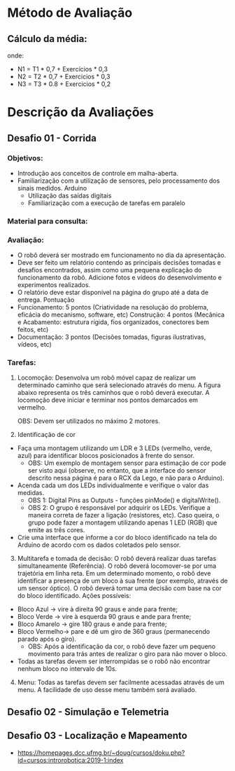 # Método de Avaliação

## Cálculo da média:

onde:
- N1 = T1 * 0,7 + Exercícios * 0,3
- N2 = T2 * 0,7 + Exercicios * 0,3
- N3 = T3 * 0.8 + Exercicios * 0,2

# Descrição da Avaliações

## Desafio 01 - Corrida

### Objetivos:

* Introdução aos conceitos de controle em malha-aberta.
* Familiarização com a utilização de sensores, pelo processamento dos sinais medidos.
Arduino
    * Utilização das saídas digitais
    * Familiarização com a execução de tarefas em paralelo

### Material para consulta:

### Avaliação:
* O robô deverá ser mostrado em funcionamento no dia da apresentação.
* Deve ser feito um relatório contendo as principais decisões tomadas e desafios encontrados, assim como uma pequena explicação do funcionamento da robô. Adicione fotos e vídeos do desenvolvimento e experimentos realizados.
* O relatório deve estar disponível na página do grupo até a data de entrega.
Pontuação
* Funcionamento: 5 pontos (Criatividade na resolução do problema, eficácia do mecanismo, software, etc)
Construção: 4 pontos (Mecânica e Acabamento: estrutura rígida, fios organizados, conectores bem feitos, etc)
* Documentação: 3 pontos (Decisões tomadas, figuras ilustrativas, vídeos, etc)


### Tarefas:
1. Locomoção: Desenvolva um robô móvel capaz de realizar um determinado caminho que será selecionado através do menu. A figura abaixo representa os três caminhos que o robô deverá executar. A locomoção deve iniciar e terminar nos pontos demarcados em vermelho.


    OBS: Devem ser utilizados no máximo 2 motores.
    
2. Identificação de cor
* Faça uma montagem utilizando um LDR e 3 LEDs (vermelho, verde, azul) para identificar blocos posicionados à frente do sensor.
    * OBS: Um exemplo de montagem sensor para estimação de cor pode ser visto aqui (observe, no entanto, que a interface do sensor descrito nessa página é para o RCX da Lego, e não para o Arduino).
* Acenda cada um dos LEDs individualmente e verifique o valor das medidas.
    * OBS 1: Digital Pins as Outputs - funções pinMode() e digitalWrite().
    * OBS 2: O grupo é responsável por adquirir os LEDs. Verifique a maneira correta de fazer a ligação (resistores, etc). Caso queira, o grupo pode fazer a montagem utilizando apenas 1 LED (RGB) que emite as três cores.
* Crie uma interface que informe a cor do bloco identificado na tela do Arduino de acordo com os dados coletados pelo sensor.
3. Multitarefa e tomada de decisão: O robô deverá realizar duas tarefas simultaneamente (Referência).
O robô deverá locomover-se por uma trajetória em linha reta. Em um determinado momento, o robô deve identificar a presença de um bloco à sua frente (por exemplo, através de um sensor óptico). O robô deverá tomar uma decisão com base na cor do bloco identificado. Ações possíveis:
* Bloco Azul → vire à direita 90 graus e ande para frente;
* Bloco Verde → vire à esquerda 90 graus e ande para frente;
* Bloco Amarelo → gire 180 graus e ande para frente;
* Bloco Vermelho→ pare e dê um giro de 360 graus (permanecendo parado após o giro).
    * OBS: Após a identificação da cor, o robô deve fazer um pequeno movimento para trás antes de realizar o giro para não mover o bloco.
* Todas as tarefas devem ser interrompidas se o robô não encontrar nenhum bloco no intervalo de 10s.
4. Menu: Todas as tarefas devem ser facilmente acessadas através de um menu. A facilidade de uso desse menu também será avaliado.


## Desafio 02 - Simulação e Telemetria

## Desafio 03 - Localização e Mapeamento



* https://homepages.dcc.ufmg.br/~doug/cursos/doku.php?id=cursos:introrobotica:2019-1:index
